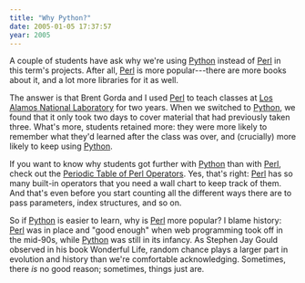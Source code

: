 ```yaml
---
title: "Why Python?"
date: 2005-01-05 17:37:57
year: 2005
---
```

<p>A couple of students have ask why we're using <a href="http://www.python.org">Python</a> instead of <a href="http://www.perl.org">Perl</a> in this term's projects.  After all, <a href="http://www.perl.org">Perl</a> is more popular---there are more books about it, and a lot more libraries for it as well.</p>

<p>The answer is that Brent Gorda and I used <a href="http://www.perl.org">Perl</a> to teach classes at <a href="http://www.lanl.gov">Los Alamos National Laboratory</a> for two years.  When we switched to <a href="http://www.python.org">Python</a>, we found that it only took two days to cover material that had previously taken three.  What's more, students retained more: they were more likely to remember what they'd learned after the class was over, and (crucially) more likely to keep using <a href="http://www.python.org">Python</a>.</p>

<p>If you want to know why students got further with <a href="http://www.python.org">Python</a> than with <a href="http://www.perl.org">Perl</a>, check out the <a href="http://www.ozonehouse.com/mark/blog/code/PeriodicTable.html">Periodic Table of Perl Operators</a>.  Yes, that's right: <a href="http://www.perl.org">Perl</a> has so many built-in operators that you need a wall chart to keep track of them.  And that's even before you start counting all the different ways there are to pass parameters, index structures, and so on.</p>

<p>So if <a href="http://www.python.org">Python</a> is easier to learn, why is <a href="http://www.perl.org">Perl</a> more popular?  I blame history: <a href="http://www.perl.org">Perl</a> was in place and "good enough" when web programming took off in the mid-90s, while <a href="http://www.python.org">Python</a> was still in its infancy.  As Stephen Jay Gould observed in his book Wonderful Life, random chance plays a larger part in evolution and history than we're comfortable acknowledging.  Sometimes, there <em>is</em> no good reason; sometimes, things just are.</p>
